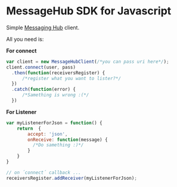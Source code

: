 # MessageHub SDK for Javascript

Simple [Messaging Hub](http://msging.net/) client.

All you need is:

**For connect**

```javascript
var client = new MessageHubClient(/*you can pass uri here*/);
client.connect(user, pass)
  .then(function(receiversRegister) {
      /*register what you want to lister?*/
  })
  .catch(function(error) {
      /*Samething is wrong :(*/
  })
```

**For Listener**

```javascript
var myListenerForJson = function() {
    return  {
        accept: 'json',
        onReceive: function(message) {
          /*Do samething :)*/
        }
    }
}

// on ´connect´ callback ...
receiversRegister.addReceiver(myListenerForJson);
```
